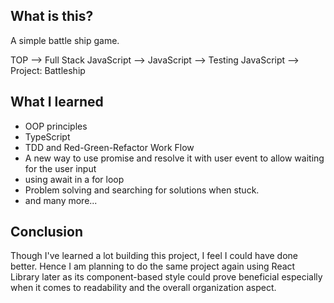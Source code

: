 ## What is this?

A simple battle ship game.

TOP --> Full Stack JavaScript --> JavaScript --> Testing JavaScript --> Project: Battleship

## What I learned

- OOP principles
- TypeScript
- TDD and Red-Green-Refactor Work Flow
- A new way to use promise and resolve it with user event to allow waiting for the user input
- using await in a for loop
- Problem solving and searching for solutions when stuck.
- and many more...

## Conclusion

Though I've learned a lot building this project, I feel I could have done better. Hence I am planning to do the same project again using React Library later as its component-based style could prove beneficial especially when it comes to readability and the overall organization aspect.

